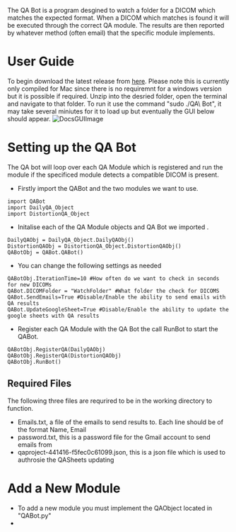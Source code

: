 The QA Bot is a program desgined to watch a folder for a DICOM which matches the expected format. When a DICOM which matches is found it will be executed through the correct QA module. The results are then reported by whatever method (often email) that the specific module implements. 
# User Guide
To begin download the latest release from [here](https://github.com/NHSH-MRI-Physics/QA-Bot/releases). Please note this is currently only compiled for Mac since there is no requiremnt for a windows version but it is possible if required. Unzip into the desried folder, open the terminal and navigate to that folder. To run it use the command "sudo ./QA\ Bot", it may take several miniutes for it to load up but eventually the GUI below should appear. 
![DocsGUIImage](https://github.com/user-attachments/assets/24f9998e-693b-45a3-8ee4-8e5dba311c7f)

# Setting up the QA Bot
The QA bot will loop over each QA Module which is registered and run the module if the specificed module detects a compatible DICOM is present. 

- Firstly import the QABot and the two modules we want to use. 
```
import QABot
import DailyQA_Object
import DistortionQA_Object
```

- Initalise each of the QA Module objects and QA Bot we imported .
```
DailyQAObj = DailyQA_Object.DailyQAObj()
DistortionQAObj = DistortionQA_Object.DistortionQAObj()
QABotObj = QABot.QABot()
```

- You can change the following settings as needed
```
QABotObj.IterationTime=10 #How often do we want to check in seconds for new DICOMs
QABot.DICOMFolder = "WatchFolder" #What folder the check for DICOMS
QABot.SendEmails=True #Disable/Enable the ability to send emails with QA results 
QABot.UpdateGoogleSheet=True #Disable/Enable the ability to update the google sheets with QA results 
```

- Register each QA Module with the QA Bot the call RunBot to start the QABot. 
```
QABotObj.RegisterQA(DailyQAObj)
QABotObj.RegisterQA(DistortionQAObj)
QABotObj.RunBot()
```

## Required Files 
The following three files are requrired to be in the working directory to function. 
- Emails.txt, a file of the emails to send results to. Each line should be of the format Name, Email
- password.txt, this is a password file for the Gmail account to send emails from
- qaproject-441416-f5fec0c61099.json, this is a json file which is used to authrosie the QASheets updating

# Add a New Module 
- To add a new module you must implement the QAObject located in "QABot.py"
- 
